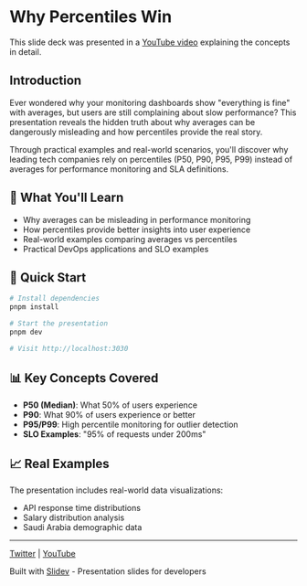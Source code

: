 # Why Percentiles Win

This slide deck was presented in a [YouTube video](https://youtube.com/@mosaibah) explaining the concepts in detail.

## Introduction

Ever wondered why your monitoring dashboards show "everything is fine" with averages, but users are still complaining about slow performance? This presentation reveals the hidden truth about why averages can be dangerously misleading and how percentiles provide the real story.

Through practical examples and real-world scenarios, you'll discover why leading tech companies rely on percentiles (P50, P90, P95, P99) instead of averages for performance monitoring and SLA definitions.

## 🎯 What You'll Learn

- Why averages can be misleading in performance monitoring
- How percentiles provide better insights into user experience
- Real-world examples comparing averages vs percentiles
- Practical DevOps applications and SLO examples

## 🚀 Quick Start

```bash
# Install dependencies
pnpm install

# Start the presentation
pnpm dev

# Visit http://localhost:3030
```

## 📊 Key Concepts Covered

- **P50 (Median)**: What 50% of users experience
- **P90**: What 90% of users experience or better
- **P95/P99**: High percentile monitoring for outlier detection
- **SLO Examples**: "95% of requests under 200ms"

## 📈 Real Examples

The presentation includes real-world data visualizations:
- API response time distributions
- Salary distribution analysis
- Saudi Arabia demographic data

---

[Twitter](https://twitter.com/mosaibah) | [YouTube](https://youtube.com/@mosaibah)

Built with [Slidev](https://sli.dev/) - Presentation slides for developers
